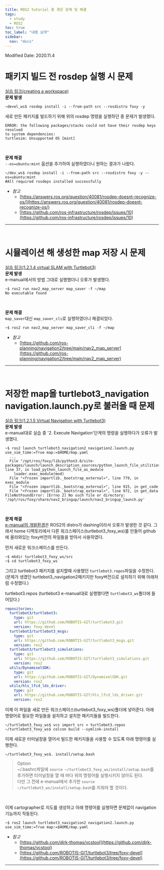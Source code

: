 ```yaml
---
title: ROS2 tutorial 중 겪은 문제 및 해결
tags:
  - study
  - ROS2
toc: true
toc_label: "내용 요약"
sidebar:
  nav: "docs"
---
```

Modified Date: 2020.11.4

# 패키지 빌드 전 rosdep 실행 시 문제

[실습 링크(creating a workspace)](https://index.ros.org/doc/ros2/Tutorials/Workspace/Creating-A-Workspace/)  
**문제 발생**
```shell
~devel_ws$ rosdep install -i --from-path src --rosdistro foxy -y
```
새로 만든 패키지를 빌드하기 위해 위의 rosdep 명령을 실행하던 중 문제가 발생했다.
```shell
ERROR: the following packages/stacks could not have their rosdep keys resolved
to system dependencies:
turtlesim: Unsupported OS [mint]
```
<br>

**문제 해결**  
`--os=ubuntu:mint` 옵션을 추가하여 실행하였더니 원하는 결과가 나왔다.
```shell
~/dev_ws$ rosdep install -i --from-path src --rosdistro foxy -y --os=ubuntu:mint
#All required rosdeps installed successfully
```

- *참고*
  - [https://answers.ros.org/question/40081/rosdep-doesnt-recognize-os/](https://answers.ros.org/question/40081/rosdep-doesnt-recognize-os/)
  - [https://github.com/ros-infrastructure/rosdep/issues/10](https://github.com/ros-infrastructure/rosdep/issues/10)
---
<br>

# 시뮬레이션 해 생성한 map 저장 시 문제  

[실습 링크(1.2.1.4 virtual SLAM with Turtlebot3)](https://emanual.robotis.com/docs/en/platform/turtlebot3/ros2_simulation/#ros-2-simulation)  
**문제 발생**  
e-manual에서의 방법 그대로 실행했더니 오류가 발생했다.
```shell
~$ ros2 run nav2_map_server map_saver -f ~/map
No executable found
```
<br>

**문제 해결**  
`map_saver`대신 `map_saver_cli`로 실행하였더니 해결되었다.
```shell
~$ ros2 run nav2_map_server map_saver_cli -f ~/map
```

- *참고*  
  - [https://github.com/ros-planning/navigation2/tree/main/nav2_map_server](https://github.com/ros-planning/navigation2/tree/main/nav2_map_server)
---
<br>

# 저장한 map을 turtlebot3_navigation navigation.launch.py로 불러올 때 문제  

[실습 링크(1.2.1.5 Virtual Navigation with Turtlebot3)](https://emanual.robotis.com/docs/en/platform/turtlebot3/ros2_simulation/#ros-2-simulation)  
**문제 발생**  
e-manual대로 실습 중 '2. Execute Navigation'단계의 명령을 실행하다가 오류가 발생했다.  
```
~$ ros2 launch turtlebot3_navigation2 navigation2.launch.py use_sim_time:=True map:=$HOME/map.yaml
  ...
  File "/opt/ros/foxy/lib/python3.8/site-packages/launch/launch_description_sources/python_launch_file_utilities.py", line 37, in load_python_launch_file_as_module
    loader.exec_module(mod)
  File "<frozen importlib._bootstrap_external>", line 779, in exec_module
  File "<frozen importlib._bootstrap_external>", line 915, in get_code
  File "<frozen importlib._bootstrap_external>", line 972, in get_data
FileNotFoundError: [Errno 2] No such file or directory: '/opt/ros/foxy/share/nav2_bringup/launch/nav2_bringup_launch.py'
```
<br>

**문제 해결**  
[e-manual의 개발환경](https://emanual.robotis.com/docs/en/platform/turtlebot3/ros2_setup/#pc-setup)은 ROS2의 distro가 dashing이라서 오류가 발생한 것 같다. 그래서 home 디렉토리에서 다른 워크스페이스(turtlebot3_foxy_ws)를 만들어 github에 올라와있는 foxy버전의 파일들을 받아서 사용하였다.  

먼저 새로운 워크스페이스를 만든다.
```shell
~$ mkdir turtlebot3_foxy_ws/src
~$ cd turtlebot3_foxy_ws
```
그리고 turtlebot3 패키지를 설치할때 사용했던 `turtlebot3.repos`파일을 수정한다.(문제가 생겼던 turtlebot3_navigation2패키지만 foxy버전으로 설치하기 위해 아래처럼 수정했다.)   

turtlebot3.repos (turtlebot3 e-manual대로 실행했다면 `turtlebot3_ws`폴더에 들어있다.)  
```YAML
repositories:
  turtlebot3/turtlebot3:
    type: git
    url: https://github.com/ROBOTIS-GIT/turtlebot3.git
    version: foxy-devel
  turtlebot3/turtlebot3_msgs:
    type: git
    url: https://github.com/ROBOTIS-GIT/turtlebot3_msgs.git
    version: ros2
  turtlebot3/turtlebot3_simulations:
    type: git
    url: https://github.com/ROBOTIS-GIT/turtlebot3_simulations.git
    version: ros2
  utils/DynamixelSDK:
    type: git
    url: https://github.com/ROBOTIS-GIT/DynamixelSDK.git
    version: ros2
  utils/hls_lfcd_lds_driver:
    type: git
    url: https://github.com/ROBOTIS-GIT/hls_lfcd_lds_driver.git
    version: ros2
```
이제 이 파일을 새로 만든 워크스페이스(turtlebot3_foxy_ws)폴더에 넣어준다. 아래 명령어로 필요한 파일들을 설치하고 설치한 패키지들을 빌드한다.
```shell
~/turtlebot3_foxy_ws$ vcs import src < turtlebot3.repos
~/turtlebot3_foxy_ws$ colcon build --symlink-install
```
이제 새로운 터미널창을 열어서 빌드한 패키지들을 사용할 수 있도록 아래 명령어를 실행한다.
```shell
~/turtlebot3_foxy_ws$. install/setup.bash
```

>Option  
> ~/.bashrc파일에 `source ~/turtlebot3_foxy_ws/install/setup.bash`를 추가하면 터미널창을 열 때 마다 위의 명령어를 실행시키지 않아도 된다.  
> 다만 그 전에 e-manual에서 추가한 `source ~/turtlebot3_ws/install/setup.bash`를 지워야 할 것이다.
<br>

이제 cartographer로 지도를 생성하고 아래 명령어를 실행하면 문제없이 navigation기능까지 작동된다.
```shell
~$ ros2 launch turtlebot3_navigation2 navigation2.launch.py use_sim_time:=True map:=$HOME/map.yaml
```
- *참고*
  - [https://github.com/dirk-thomas/vcstool](https://github.com/dirk-thomas/vcstool)
  - [https://github.com/ROBOTIS-GIT/turtlebot3/tree/foxy-devel](https://github.com/ROBOTIS-GIT/turtlebot3/tree/foxy-devel)
---
